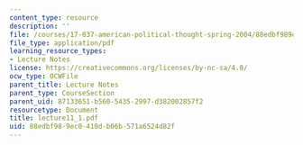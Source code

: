 ```yaml
---
content_type: resource
description: ''
file: /courses/17-037-american-political-thought-spring-2004/88edbf989ec0410db06b571a6524d82f_lecture11_1.pdf
file_type: application/pdf
learning_resource_types:
- Lecture Notes
license: https://creativecommons.org/licenses/by-nc-sa/4.0/
ocw_type: OCWFile
parent_title: Lecture Notes
parent_type: CourseSection
parent_uid: 87133651-b560-5435-2997-d382002857f2
resourcetype: Document
title: lecture11_1.pdf
uid: 88edbf98-9ec0-410d-b06b-571a6524d82f
---
```

